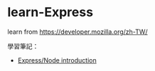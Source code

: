 # learn-Express
learn from https://developer.mozilla.org/zh-TW/

學習筆記：
* [Express/Node introduction](https://www.notion.so/Express-Node-introduction-4bbee69c1f0f4b5d8176feebe197d877)
